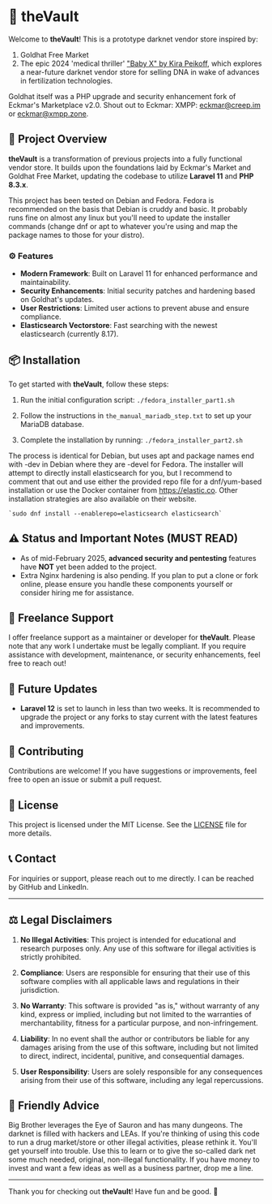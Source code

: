 # 🏰 theVault

Welcome to **theVault**! This is a prototype darknet vendor store inspired by:

1. Goldhat Free Market
2. The epic 2024 'medical thriller' ["Baby X" by Kira Peikoff](https://www.barnesandnoble.com/w/baby-x-kira-peikoff/1143604735), which explores a near-future darknet vendor store for selling DNA in wake of advances in fertilization technologies.

Goldhat itself was a PHP upgrade and security enhancement fork of Eckmar's Marketplace v2.0. Shout out to Eckmar: XMPP: eckmar@creep.im or eckmar@xmpp.zone.

## 🚀 Project Overview

**theVault** is a transformation of previous projects into a fully functional vendor store. It builds upon the foundations laid by Eckmar's Market and Goldhat Free Market, updating the codebase to utilize **Laravel 11** and **PHP 8.3.x**.

This project has been tested on Debian and Fedora. Fedora is recommended on the basis that Debian is cruddy and basic. It probably runs fine on almost any linux but you'll need to update the installer commands (change dnf or apt to whatever you're using and map the package names to those for your distro).

### ⚙️ Features

- **Modern Framework**: Built on Laravel 11 for enhanced performance and maintainability.
- **Security Enhancements**: Initial security patches and hardening based on Goldhat's updates.
- **User Restrictions**: Limited user actions to prevent abuse and ensure compliance.
- **Elasticsearch Vectorstore**: Fast searching with the newest elasticsearch (currently 8.17).

## 📦 Installation

To get started with **theVault**, follow these steps:

1. Run the initial configuration script:
   `./fedora_installer_part1.sh`

2. Follow the instructions in `the_manual_mariadb_step.txt` to set up your MariaDB database.

3. Complete the installation by running:
   `./fedora_installer_part2.sh`

The process is identical for Debian, but uses apt and package names end with -dev in Debian where they are -devel for Fedora. The installer will attempt to directly install elasticsearch for you, but I recommend to comment that out and use either the provided repo file for a dnf/yum-based installation or use the Docker container from https://elastic.co. Other installation strategies are also available on their website.

	`sudo dnf install --enablerepo=elasticsearch elasticsearch`

## ⚠️ Status and Important Notes (MUST READ)

- As of mid-February 2025, **advanced security and pentesting** features have **NOT** yet been added to the project. 
- Extra Nginx hardening is also pending. If you plan to put a clone or fork online, please ensure you handle these components yourself or consider hiring me for assistance.

## 💼 Freelance Support

I offer freelance support as a maintainer or developer for **theVault**. Please note that any work I undertake must be legally compliant. If you require assistance with development, maintenance, or security enhancements, feel free to reach out!

## 📅 Future Updates

- **Laravel 12** is set to launch in less than two weeks. It is recommended to upgrade the project or any forks to stay current with the latest features and improvements.

## 🤝 Contributing

Contributions are welcome! If you have suggestions or improvements, feel free to open an issue or submit a pull request.

## 📜 License

This project is licensed under the MIT License. See the [LICENSE](LICENSE) file for more details.

## 📞 Contact

For inquiries or support, please reach out to me directly. I can be reached by GitHub and LinkedIn.

---

## ⚖️ Legal Disclaimers

1. **No Illegal Activities**: This project is intended for educational and research purposes only. Any use of this software for illegal activities is strictly prohibited.

2. **Compliance**: Users are responsible for ensuring that their use of this software complies with all applicable laws and regulations in their jurisdiction.

3. **No Warranty**: This software is provided "as is," without warranty of any kind, express or implied, including but not limited to the warranties of merchantability, fitness for a particular purpose, and non-infringement.

4. **Liability**: In no event shall the author or contributors be liable for any damages arising from the use of this software, including but not limited to direct, indirect, incidental, punitive, and consequential damages.

5. **User Responsibility**: Users are solely responsible for any consequences arising from their use of this software, including any legal repercussions.

## 🎩 Friendly Advice

Big Brother leverages the Eye of Sauron and has many dungeons. The darknet is filled with hackers and LEAs. If you're thinking of using this code to run a drug market/store or other illegal activities, please rethink it. You'll get yourself into trouble. Use this to learn or to give the so-called dark net some much needed, original, non-illegal functionality. If you have money to invest and want a few ideas as well as a business partner, drop me a line.

---

Thank you for checking out **theVault**! Have fun and be good. 🚀
